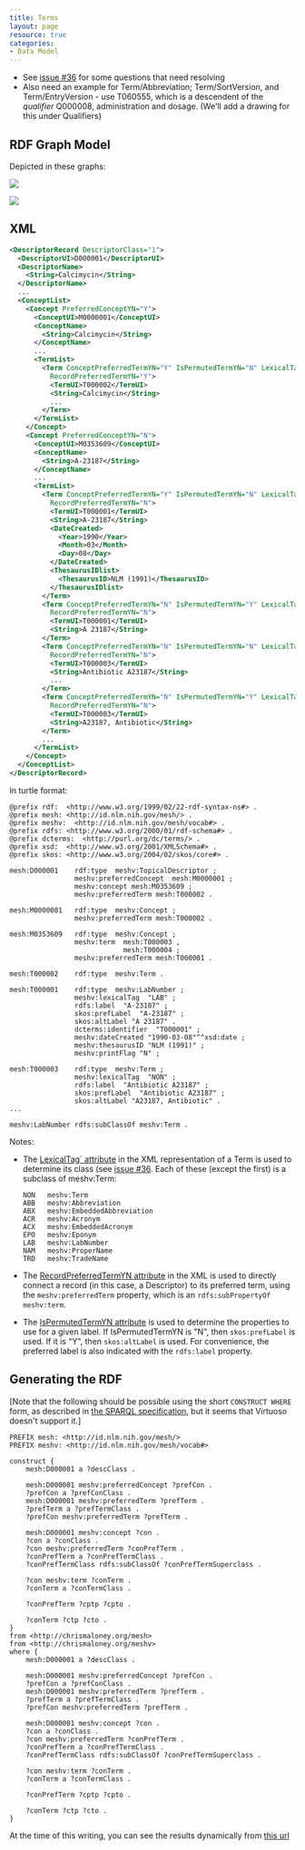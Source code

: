 ```yaml
---
title: Terms
layout: page
resource: true
categories:
- Data Model
---
```



* See [issue #36](https://github.com/HHS/mesh-rdf/issues/36) for some questions that need resolving
* Also need an example for Term/Abbreviation; Term/SortVersion, and Term/EntryVersion - use T060555, which is a descendent of the *qualifier* Q000008, administration and dosage. (We'll add a drawing for this under Qualifiers)

## RDF Graph Model

Depicted in these graphs:

![](images/TermModel-2.png)

![](images/TermModel.png)



## XML

```xml
<DescriptorRecord DescriptorClass="1">
  <DescriptorUI>D000001</DescriptorUI>
  <DescriptorName>
    <String>Calcimycin</String>
  </DescriptorName>
  ...
  <ConceptList>
    <Concept PreferredConceptYN="Y">
      <ConceptUI>M0000001</ConceptUI>
      <ConceptName>
        <String>Calcimycin</String>
      </ConceptName>
      ...
      <TermList>
        <Term ConceptPreferredTermYN="Y" IsPermutedTermYN="N" LexicalTag="NON" PrintFlagYN="Y"
          RecordPreferredTermYN="Y">
          <TermUI>T000002</TermUI>
          <String>Calcimycin</String>
          ...
        </Term>
      </TermList>
    </Concept>
    <Concept PreferredConceptYN="N">
      <ConceptUI>M0353609</ConceptUI>
      <ConceptName>
        <String>A-23187</String>
      </ConceptName>
      ...
      <TermList>
        <Term ConceptPreferredTermYN="Y" IsPermutedTermYN="N" LexicalTag="LAB" PrintFlagYN="N"
          RecordPreferredTermYN="N">
          <TermUI>T000001</TermUI>
          <String>A-23187</String>
          <DateCreated>
            <Year>1990</Year>
            <Month>03</Month>
            <Day>08</Day>
          </DateCreated>
          <ThesaurusIDlist>
            <ThesaurusID>NLM (1991)</ThesaurusID>
          </ThesaurusIDlist>
        </Term>
        <Term ConceptPreferredTermYN="N" IsPermutedTermYN="Y" LexicalTag="LAB" PrintFlagYN="N"
          RecordPreferredTermYN="N">
          <TermUI>T000001</TermUI>
          <String>A 23187</String>
        </Term>
        <Term ConceptPreferredTermYN="N" IsPermutedTermYN="N" LexicalTag="NON" PrintFlagYN="N"
          RecordPreferredTermYN="N">
          <TermUI>T000003</TermUI>
          <String>Antibiotic A23187</String>
          ...
        </Term>
        <Term ConceptPreferredTermYN="N" IsPermutedTermYN="Y" LexicalTag="NON" PrintFlagYN="N"
          RecordPreferredTermYN="N">
          <TermUI>T000003</TermUI>
          <String>A23187, Antibiotic</String>
        </Term>
        ...
      </TermList>
    </Concept>
  </ConceptList>
</DescriptorRecord>
```



In turtle format:

```
@prefix rdf:  <http://www.w3.org/1999/02/22-rdf-syntax-ns#> .
@prefix mesh: <http://id.nlm.nih.gov/mesh/> .
@prefix meshv:  <http://id.nlm.nih.gov/mesh/vocab#> .
@prefix rdfs: <http://www.w3.org/2000/01/rdf-schema#> .
@prefix dcterms:  <http://purl.org/dc/terms/> .
@prefix xsd:  <http://www.w3.org/2001/XMLSchema#> .
@prefix skos: <http://www.w3.org/2004/02/skos/core#> .

mesh:D000001    rdf:type  meshv:TopicalDescriptor ;
                meshv:preferredConcept  mesh:M0000001 ;
                meshv:concept mesh:M0353609 ;
                meshv:preferredTerm mesh:T000002 .

mesh:M0000001   rdf:type  meshv:Concept ;
                meshv:preferredTerm mesh:T000002 .

mesh:M0353609   rdf:type  meshv:Concept ;
                meshv:term  mesh:T000003 ,
                            mesh:T000004 ;
                meshv:preferredTerm mesh:T000001 .

mesh:T000002    rdf:type  meshv:Term .

mesh:T000001    rdf:type  meshv:LabNumber ;
                meshv:lexicalTag  "LAB" ;
                rdfs:label  "A-23187" ;
                skos:prefLabel  "A-23187" ;
                skos:altLabel "A 23187" .
                dcterms:identifier  "T000001" ;
                meshv:dateCreated "1990-03-08"^^xsd:date ;
                meshv:thesaurusID "NLM (1991)" ;
                meshv:printFlag "N" ;

mesh:T000003    rdf:type  meshv:Term ;
                meshv:lexicalTag  "NON" ;
                rdfs:label  "Antibiotic A23187" ;
                skos:prefLabel  "Antibiotic A23187" ;
                skos:altLabel "A23187, Antibiotic" .
...

meshv:LabNumber rdfs:subClassOf meshv:Term .
```

Notes:

* The [LexicalTag` attribute](http://www.nlm.nih.gov/mesh/xml_data_elements.html#LexicalTag)
  in the XML representation of a Term is used to determine its class (see [issue #36](https://github.com/HHS/mesh-rdf/issues/36).
  Each of these (except the first) is a subclass of meshv:Term:

    ```
    NON   meshv:Term
    ABB   meshv:Abbreviation
    ABX   meshv:EmbeddedAbbreviation
    ACR   meshv:Acronym
    ACX   meshv:EmbeddedAcronym
    EPO   meshv:Eponym
    LAB   meshv:LabNumber
    NAM   meshv:ProperName
    TRD   meshv:TradeName
    ```

* The [RecordPreferredTermYN attribute](http://www.nlm.nih.gov/mesh/xml_data_elements.html#RecordPreferredTermYN)
  in the XML is used to directly connect a record (in this
  case, a Descriptor) to its preferred term, using the `meshv:preferredTerm` property, which is an
  `rdfs:subPropertyOf` `meshv:term`.

* The [IsPermutedTermYN
  attribute](http://www.nlm.nih.gov/mesh/xml_data_elements.html#IsPermutedTermYN) is used to determine the
  properties to use for a given label.  If IsPermutedTermYN is "N", then `skos:prefLabel` is used.
  If it is "Y", then `skos:altLabel` is used.  For convenience, the preferred label is also indicated with
  the `rdfs:label` property.

## Generating the RDF

[Note that the following should be possible using the short `CONSTRUCT WHERE` form,
as described in [the SPARQL specification](http://www.w3.org/TR/2013/REC-sparql11-query-20130321/#constructWhere),
but it seems that Virtuoso doesn't support it.]

```sparql
PREFIX mesh: <http://id.nlm.nih.gov/mesh/>
PREFIX meshv: <http://id.nlm.nih.gov/mesh/vocab#>

construct {
    mesh:D000001 a ?descClass .

    mesh:D000001 meshv:preferredConcept ?prefCon .
    ?prefCon a ?prefConClass .
    mesh:D000001 meshv:preferredTerm ?prefTerm .
    ?prefTerm a ?prefTermClass .
    ?prefCon meshv:preferredTerm ?prefTerm .

    mesh:D000001 meshv:concept ?con .
    ?con a ?conClass .
    ?con meshv:preferredTerm ?conPrefTerm .
    ?conPrefTerm a ?conPrefTermClass .
    ?conPrefTermClass rdfs:subClassOf ?conPrefTermSuperclass .

    ?con meshv:term ?conTerm .
    ?conTerm a ?conTermClass .

    ?conPrefTerm ?cptp ?cpto .

    ?conTerm ?ctp ?cto .
}
from <http://chrismaloney.org/mesh>
from <http://chrismaloney.org/meshv>
where {
    mesh:D000001 a ?descClass .

    mesh:D000001 meshv:preferredConcept ?prefCon .
    ?prefCon a ?prefConClass .
    mesh:D000001 meshv:preferredTerm ?prefTerm .
    ?prefTerm a ?prefTermClass .
    ?prefCon meshv:preferredTerm ?prefTerm .

    mesh:D000001 meshv:concept ?con .
    ?con a ?conClass .
    ?con meshv:preferredTerm ?conPrefTerm .
    ?conPrefTerm a ?conPrefTermClass .
    ?conPrefTermClass rdfs:subClassOf ?conPrefTermSuperclass .

    ?con meshv:term ?conTerm .
    ?conTerm a ?conTermClass .

    ?conPrefTerm ?cptp ?cpto .

    ?conTerm ?ctp ?cto .
}
```

At the time of this writing, you can see the results dynamically from [this url](http://jatspan.org:8890/sparql?query=PREFIX+mesh%3A+%3Chttp%3A%2F%2Fid.nlm.nih.gov%2Fmesh%2F%3E%0D%0APREFIX+meshv%3A+%3Chttp%3A%2F%2Fid.nlm.nih.gov%2Fmesh%2Fvocab%23%3E%0D%0A%0D%0Aconstruct+%7B%0D%0A++++mesh%3AD000001+a+%3FdescClass+.%0D%0A%0D%0A++++mesh%3AD000001+meshv%3ApreferredConcept+%3FprefCon+.%0D%0A++++%3FprefCon+a+%3FprefConClass+.%0D%0A++++mesh%3AD000001+meshv%3ApreferredTerm+%3FprefTerm+.%0D%0A++++%3FprefTerm+a+%3FprefTermClass+.%0D%0A++++%3FprefCon+meshv%3ApreferredTerm+%3FprefTerm+.%0D%0A%0D%0A++++mesh%3AD000001+meshv%3Aconcept+%3Fcon+.%0D%0A++++%3Fcon+a+%3FconClass+.%0D%0A++++%3Fcon+meshv%3ApreferredTerm+%3FconPrefTerm+.%0D%0A++++%3FconPrefTerm+a+%3FconPrefTermClass+.%0D%0A++++%3FconPrefTermClass+rdfs%3AsubClassOf+%3FconPrefTermSuperclass+.%0D%0A%0D%0A++++%3Fcon+meshv%3Aterm+%3FconTerm+.%0D%0A++++%3FconTerm+a+%3FconTermClass+.%0D%0A%0D%0A++++%3FconPrefTerm+%3Fcptp+%3Fcpto+.%0D%0A+%0D%0A++++%3FconTerm+%3Fctp+%3Fcto+.%0D%0A%7D%0D%0Afrom+%3Chttp%3A%2F%2Fchrismaloney.org%2Fmesh%3E%0D%0Afrom+%3Chttp%3A%2F%2Fchrismaloney.org%2Fmeshv%3E%0D%0Awhere+%7B%0D%0A++++mesh%3AD000001+a+%3FdescClass+.%0D%0A%0D%0A++++mesh%3AD000001+meshv%3ApreferredConcept+%3FprefCon+.%0D%0A++++%3FprefCon+a+%3FprefConClass+.%0D%0A++++mesh%3AD000001+meshv%3ApreferredTerm+%3FprefTerm+.%0D%0A++++%3FprefTerm+a+%3FprefTermClass+.%0D%0A++++%3FprefCon+meshv%3ApreferredTerm+%3FprefTerm+.%0D%0A%0D%0A++++mesh%3AD000001+meshv%3Aconcept+%3Fcon+.%0D%0A++++%3Fcon+a+%3FconClass+.%0D%0A++++%3Fcon+meshv%3ApreferredTerm+%3FconPrefTerm+.%0D%0A++++%3FconPrefTerm+a+%3FconPrefTermClass+.%0D%0A++++%3FconPrefTermClass+rdfs%3AsubClassOf+%3FconPrefTermSuperclass+.%0D%0A%0D%0A++++%3Fcon+meshv%3Aterm+%3FconTerm+.%0D%0A++++%3FconTerm+a+%3FconTermClass+.%0D%0A%0D%0A++++%3FconPrefTerm+%3Fcptp+%3Fcpto+.%0D%0A+%0D%0A++++%3FconTerm+%3Fctp+%3Fcto+.%0D%0A%7D&format=TURTLE)

